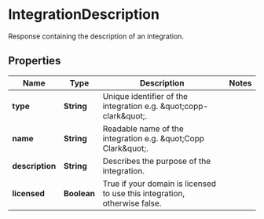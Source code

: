 

# IntegrationDescription

Response containing the description of an integration.

## Properties

| Name | Type | Description | Notes |
|------------ | ------------- | ------------- | -------------|
|**type** | **String** | Unique identifier of the integration e.g. \&quot;copp-clark\&quot;. |  |
|**name** | **String** | Readable name of the integration e.g. \&quot;Copp Clark\&quot;. |  |
|**description** | **String** | Describes the purpose of the integration. |  |
|**licensed** | **Boolean** | True if your domain is licensed to use this integration, otherwise false. |  |




